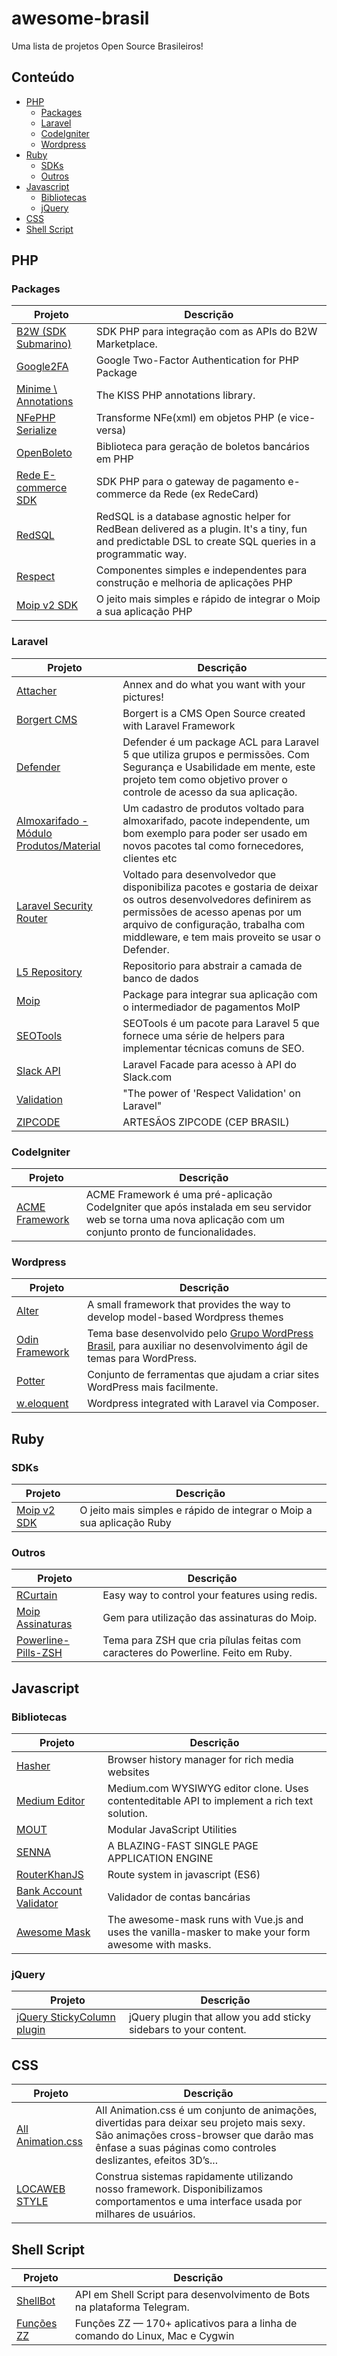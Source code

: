 # awesome-brasil
Uma lista de projetos Open Source Brasileiros!

## Conteúdo

- [PHP](#php)
  - [Packages](#packages)
  - [Laravel](#laravel)
  - [CodeIgniter](#codeigniter)
  - [Wordpress](#wordpress)
- [Ruby](#ruby)
  - [SDKs](#sdks)
  - [Outros](#outros)
- [Javascript](#javascript)
  - [Bibliotecas](#bibliotecas)
  - [jQuery](#jquery)
- [CSS](#css)
- [Shell Script](#shell-script)

## PHP

### Packages

| Projeto | Descrição |
|---|---|
| [B2W (SDK Submarino)](http://github.com/gpupo/submarino-sdk/) | SDK PHP para integração com as APIs do B2W Marketplace. |
| [Google2FA](https://github.com/antonioribeiro/google2fa) | Google Two-Factor Authentication for PHP Package |
| [Minime \ Annotations](https://github.com/marcioAlmada/annotations) | The KISS PHP annotations library. |
| [NFePHP Serialize](https://github.com/jansenfelipe/nfephp-serialize) | Transforme NFe(xml) em objetos PHP (e vice-versa) |
| [OpenBoleto](http://kriansa.github.io/openboleto/) | Biblioteca para geração de boletos bancários em PHP |
| [Rede E-commerce SDK](http://github.com/danielcosta/redecard-ecommerce/) | SDK PHP para o gateway de pagamento e-commerce da Rede (ex RedeCard) |
| [RedSQL](https://github.com/marcioAlmada/redsql) | RedSQL is a database agnostic helper for RedBean delivered as a plugin. It's a tiny, fun and predictable DSL to create SQL queries in a programmatic way. |
| [Respect](http://respect.github.io) | Componentes simples e independentes para construção e melhoria de aplicações PHP |
| [Moip v2 SDK](https://github.com/moip/moip-sdk-php) | O jeito mais simples e rápido de integrar o Moip a sua aplicação PHP |

### Laravel

| Projeto | Descrição |
|---|---|
| [Attacher](https://github.com/artesaos/attacher) | Annex and do what you want with your pictures! |
| [Borgert CMS](https://github.com/odirleiborgert/borgert-cms) | Borgert is a CMS Open Source created with Laravel Framework |
| [Defender](https://github.com/artesaos/defender) | Defender é um package ACL para Laravel 5 que utiliza grupos e permissões. Com Segurança e Usabilidade em mente, este projeto tem como objetivo prover o controle de acesso da sua aplicação. |
| [Almoxarifado - Módulo Produtos/Material](https://github.com/resultsystems/storehouse-product) | Um cadastro de produtos voltado para almoxarifado, pacote independente, um bom exemplo para poder ser usado em novos pacotes tal como fornecedores, clientes etc |
| [Laravel Security Router](https://github.com/resultsystems/laravel-security-router) | Voltado para desenvolvedor que disponibiliza pacotes e gostaria de deixar os outros desenvolvedores definirem as permissões de acesso apenas por um arquivo de configuração, trabalha com middleware, e tem mais proveito se usar o Defender. |
| [L5 Repository](https://github.com/andersao/l5-repository) | Repositorio para abstrair a camada de banco de dados |
| [Moip](https://github.com/SOSTheBlack/moip) | Package para integrar sua aplicação com o intermediador de pagamentos MoIP |
| [SEOTools](https://github.com/artesaos/seotools) | SEOTools é um pacote para Laravel 5 que fornece uma série de helpers para implementar técnicas comuns de SEO. |
| [Slack API](https://github.com/vluzrmos/laravel-slack-api) | Laravel Facade para acesso à API do Slack.com |
| [Validation](https://github.com/KennedyTedesco/Validation) | "The power of 'Respect Validation' on Laravel" |
| [ZIPCODE](https://github.com/artesaos/zipcode) | ARTESÃOS ZIPCODE (CEP BRASIL) |

### CodeIgniter

| Projeto | Descrição |
|---|---|
| [ACME Framework](http://www.acmeframework.org) | ACME Framework é uma pré-aplicação CodeIgniter que após instalada em seu servidor web se torna uma nova aplicação com um conjunto pronto de funcionalidades. |

### Wordpress

| Projeto | Descrição |
|---|---|
| [Alter](https://github.com/alterfw/alter) | A small framework that provides the way to develop model-based Wordpress themes |
| [Odin Framework](https://github.com/wpbrasil/odin) | Tema base desenvolvido pelo [Grupo WordPress Brasil](https://www.facebook.com/groups/wordpress.brasil), para auxiliar no desenvolvimento ágil de temas para WordPress. |
| [Potter](https://github.com/potterywp/potter) | Conjunto de ferramentas que ajudam a criar sites WordPress mais facilmente. |
| [w.eloquent](https://github.com/bruno-barros/w.eloquent) | Wordpress integrated with Laravel via Composer. |

## Ruby

### SDKs

| Projeto | Descrição |
|---|---|
| [Moip v2 SDK](https://github.com/moip/moip-sdk-ruby) | O jeito mais simples e rápido de integrar o Moip a sua aplicação Ruby |

### Outros

| Projeto | Descrição |
|---|---|
| [RCurtain](https://github.com/moip/rcurtain) | Easy way to control your features using redis. |
| [Moip Assinaturas](https://github.com/moip/moip-assinaturas) | Gem para utilização das assinaturas do Moip. |
| [Powerline-Pills-ZSH](https://github.com/lucasqueiroz/powerline-pills-zsh) | Tema para ZSH que cria pílulas feitas com caracteres do Powerline. Feito em Ruby. |

## Javascript

### Bibliotecas

| Projeto | Descrição |
|---|---|
| [Hasher](https://github.com/millermedeiros/hasher/) | Browser history manager for rich media websites |
| [Medium Editor](https://github.com/daviferreira/medium-editor) | Medium.com WYSIWYG editor clone. Uses contenteditable API to implement a rich text solution. |
| [MOUT](http://moutjs.com/) | Modular JavaScript Utilities |
| [SENNA](http://sennajs.com/) | A BLAZING-FAST SINGLE PAGE APPLICATION ENGINE |
| [RouterKhanJS](https://github.com/PaulaoDev/router-khan-js) | Route system in javascript (ES6) |
| [Bank Account Validator](https://github.com/moip/bank-account-validator-js) | Validador de contas bancárias |
| [Awesome Mask](https://github.com/moip/awesome-mask) | The awesome-mask runs with Vue.js and uses the vanilla-masker to make your form awesome with masks. |

### jQuery

| Projeto | Descrição |
|---|---|
| [jQuery StickyColumn plugin](https://github.com/daviferreira/jquery-sticky-column) | jQuery plugin that allow you add sticky sidebars to your content. |

## CSS

| Projeto | Descrição |
|---|---|
| [All Animation.css](https://github.com/clovisdasilvaneto/all-animation) | All Animation.css é um conjunto de animações, divertidas para deixar seu projeto mais sexy. São animações cross-browser que darão mas ênfase a suas páginas como controles deslizantes, efeitos 3D’s... |
| [LOCAWEB STYLE](http://locaweb.github.io/locawebstyle-v2/) | Construa sistemas rapidamente utilizando nosso framework. Disponibilizamos comportamentos e uma interface usada por milhares de usuários. |

## Shell Script

| Projeto | Descrição |
|---|---|
| [ShellBot](https://github.com/shellscriptx/ShellBot) | API em Shell Script para desenvolvimento de Bots na plataforma Telegram. |
| [Funções ZZ](https://github.com/funcoeszz/funcoeszz) | Funções ZZ — 170+ aplicativos para a linha de comando do Linux, Mac e Cygwin |
